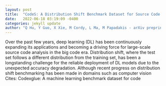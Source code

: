 ```yaml
---
layout: post
title:  "CodeS: A Distribution Shift Benchmark Dataset for Source Code Learning"
date:   2022-06-18 03:19:09 -0400
categories: jekyll update
author: "Q Hu, Y Guo, X Xie, M Cordy, L Ma, M Papadakis - arXiv preprint arXiv , 2022"
---
```

Over the past few years, deep learning (DL) has been continuously expanding its applications and becoming a driving force for large-scale source code analysis in the big code era. Distribution shift, where the test set follows a different distribution from the training set, has been a longstanding challenge for the reliable deployment of DL models due to the unexpected accuracy degradation. Although recent progress on distribution shift benchmarking has been made in domains such as computer vision 
Cites: Codexglue: A machine learning benchmark dataset for code